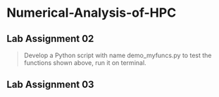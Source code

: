 # Numerical-Analysis-of-HPC

## Lab Assignment 02

>Develop a Python script with name demo_myfuncs.py to test the functions
shown above, run it on terminal.


## Lab Assignment 03
